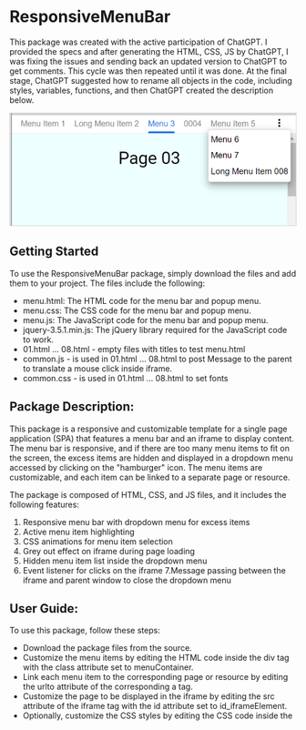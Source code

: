 # ResponsiveMenuBar

This package was created with the active participation of ChatGPT. I provided the specs and after generating the HTML, CSS, JS by ChatGPT, I was fixing the issues and sending back an updated version to ChatGPT to get comments. This cycle was then repeated until it was done. At the final stage, ChatGPT suggested how to rename all objects in the code, including styles, variables, functions, and then ChatGPT created the description below. 


![The menu.html in the browser](https://github.com/uspnick/ResponsiveMenuBar/blob/main/menu.html.png?raw=true)

## Getting Started


To use the ResponsiveMenuBar package, simply download the files and add them to your project. The files include the following:

* menu.html: The HTML code for the menu bar and popup menu.
* menu.css: The CSS code for the menu bar and popup menu.
* menu.js: The JavaScript code for the menu bar and popup menu.
* jquery-3.5.1.min.js: The jQuery library required for the JavaScript code to work.
* 01.html ... 08.html  - empty files with titles to test menu.html
* common.js - is used in 01.html ... 08.html to post Message to the parent to translate a mouse click inside iframe.
* common.css - is used in 01.html ... 08.html to set fonts



## Package Description:

This package is a responsive and customizable template for a single page application (SPA) that features a menu bar and an iframe to display content. The menu bar is responsive, and if there are too many menu items to fit on the screen, the excess items are hidden and displayed in a dropdown menu accessed by clicking on the "hamburger" icon. The menu items are customizable, and each item can be linked to a separate page or resource.

The package is composed of HTML, CSS, and JS files, and it includes the following features:

1. Responsive menu bar with dropdown menu for excess items
2. Active menu item highlighting
3. CSS animations for menu item selection
4. Grey out effect on iframe during page loading
5. Hidden menu item list inside the dropdown menu
6. Event listener for clicks on the iframe
7.Message passing between the iframe and parent window to close the dropdown menu

## User Guide:

To use this package, follow these steps:

* Download the package files from the source.
* Customize the menu items by editing the HTML code inside the div tag with the class attribute set to menuContainer.
* Link each menu item to the corresponding page or resource by editing the urlto attribute of the corresponding a tag.
* Customize the page to be displayed in the iframe by editing the src attribute of the iframe tag with the id attribute set to id_iframeElement.
* Optionally, customize the CSS styles by editing the CSS code inside the <style> tag in the head of the HTML file.
* Optionally, customize the JS functions by editing the JS code in the corresponding .js files.
* Host the HTML file and the associated files on a web server or locally on a computer, and access the HTML file in a web browser.

To add new menu items, follow these steps:

* Add a new a tag inside the div tag with the class attribute set to menuContainer.
* Set the href attribute of the new a tag to # to prevent the browser from navigating to a new page.
* Set the urlto attribute of the new a tag to the URL or resource to be linked to the new menu item.* 
* Set the text content of the new a tag to the label to be displayed for the new menu item.
* Optionally, customize the CSS styles of the new menu item by editing the CSS code inside the <style> tag in the head of the HTML file.
* To remove menu items, simply delete the corresponding a tag from the div tag with the class attribute set to menuContainer.
* To customize the styles, edit the CSS code inside the <style> tag in the head of the HTML file. You can change the font family, font size, background color, and other visual aspects of the menu bar and the iframe.
* To customize the JS functions, edit the JS code in the corresponding .js files. You can add new functionality, modify existing functionality, or remove functionality as needed.

Overall, this package provides a flexible and customizable template for a single page application with a menu bar and an iframe to display content. It can be easily customized to fit different use cases and requirements.


## Customization.

The ResponsiveMenuBar package is highly customizable. You can change the colors, fonts, and other styles in the CSS code to match your website's design. You can also add or remove links from the menu bar by editing the HTML code.

If you want to modify the JavaScript code, make sure to have a good understanding of JavaScript before doing so. The code is heavily commented, but it can be complex for beginners.


## Contributing.

If you find any issues or have suggestions for improvement, feel free to create an issue or pull request on GitHub. Contributions are always welcome!


## License. 

The ResponsiveMenuBar package is released under the MIT License. Feel free to use it in your projects, commercial or non-commercial. Attribution is not required, but appreciated.

